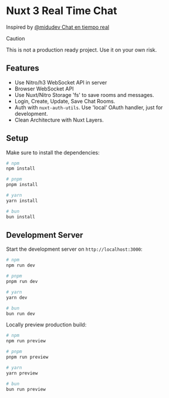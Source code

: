 # Nuxt 3 Real Time Chat

Inspired by [@midudev Chat en tiempo real](https://youtu.be/WpbBhTx5R9Q)

> [!CAUTION]
> This is not a production ready project. Use it on your own risk.

## Features

- Use Nitro/h3 WebSocket API in server
- Browser WebSocket API
- Use Nuxt/Nitro Storage 'fs' to save rooms and messages.
- Login, Create, Update, Save Chat Rooms.
- Auth with `nuxt-auth-utils`. Use 'local' OAuth handler, just for development.
- Clean Architecture with Nuxt Layers.

## Setup

Make sure to install the dependencies:

```bash
# npm
npm install

# pnpm
pnpm install

# yarn
yarn install

# bun
bun install
```

## Development Server

Start the development server on `http://localhost:3000`:

```bash
# npm
npm run dev

# pnpm
pnpm run dev

# yarn
yarn dev

# bun
bun run dev
```

Locally preview production build:

```bash
# npm
npm run preview

# pnpm
pnpm run preview

# yarn
yarn preview

# bun
bun run preview
```
